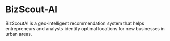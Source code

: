 # BizScout-AI
BizScoutAI is a geo-intelligent recommendation system that helps entrepreneurs and analysts identify optimal locations for new businesses in urban areas.
